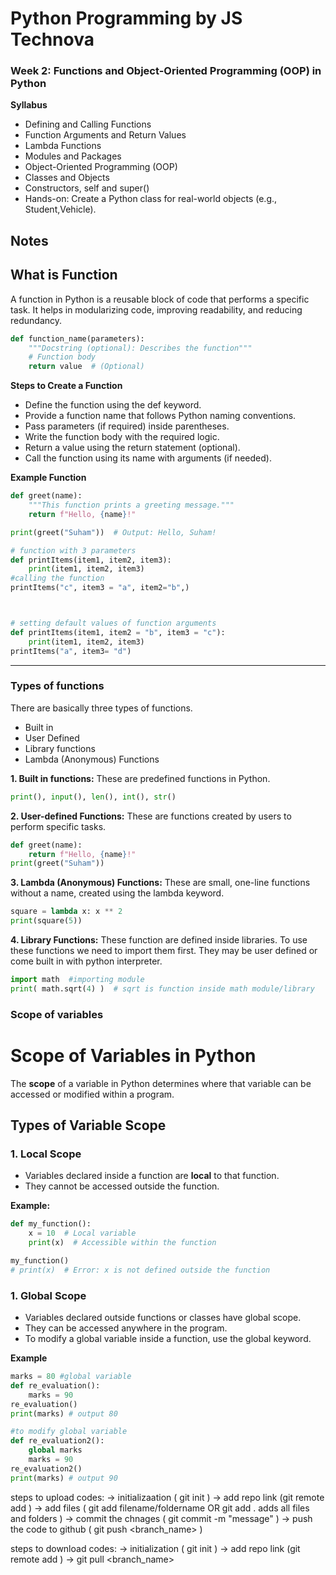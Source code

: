 # Python Programming by JS Technova


### Week 2: Functions and Object-Oriented Programming (OOP) in Python

**Syllabus**
- Defining and Calling Functions
- Function Arguments and Return Values
- Lambda Functions
- Modules and Packages
- Object-Oriented Programming (OOP)
- Classes and Objects
- Constructors, self and super()
- Hands-on: Create a Python class for real-world objects (e.g., Student,Vehicle).


## Notes

## What is Function
A function in Python is a reusable block of code that performs a specific task. It helps in modularizing code, improving readability, and reducing redundancy.

```python
def function_name(parameters):  
    """Docstring (optional): Describes the function"""  
    # Function body  
    return value  # (Optional)  

```
**Steps to Create a Function**
- Define the function using the def keyword.
- Provide a function name that follows Python naming conventions.
- Pass parameters (if required) inside parentheses.
- Write the function body with the required logic.
- Return a value using the return statement (optional).
- Call the function using its name with arguments (if needed).

**Example Function**
```python
def greet(name):  
    """This function prints a greeting message."""  
    return f"Hello, {name}!"  

print(greet("Suham"))  # Output: Hello, Suham!

# function with 3 parameters
def printItems(item1, item2, item3):
    print(item1, item2, item3)
#calling the function
printItems("c", item3 = "a", item2="b",)



# setting default values of function arguments
def printItems(item1, item2 = "b", item3 = "c"):
    print(item1, item2, item3)
printItems("a", item3= "d")

```
---
### Types of functions
There are basically three types of functions.
- Built in
- User Defined
- Library functions
- Lambda (Anonymous) Functions

**1. Built in functions:** These are predefined functions in Python.
```python
print(), input(), len(), int(), str()
```


**2. User-defined Functions:** These are functions created by users to perform specific tasks.
```python
def greet(name):
    return f"Hello, {name}!"    
print(greet("Suham"))  
```

**3. Lambda (Anonymous) Functions:** These are small, one-line functions without a name, created using the lambda keyword.
```python
square = lambda x: x ** 2
print(square(5))  
```

**4. Library Functions:** These function are defined inside libraries. To use these functions we need to import them first. They may be user defined or come built in with python interpreter.

```python
import math  #importing module
print( math.sqrt(4) )  # sqrt is function inside math module/library
```

### Scope of variables

# Scope of Variables in Python

The **scope** of a variable in Python determines where that variable can be accessed or modified within a program.

## Types of Variable Scope

### 1. **Local Scope**
- Variables declared inside a function are **local** to that function.
- They cannot be accessed outside the function.

**Example:**
```python
def my_function():
    x = 10  # Local variable
    print(x)  # Accessible within the function

my_function()
# print(x)  # Error: x is not defined outside the function
```

### 1. **Global Scope**
- Variables declared outside functions or classes have global scope.
- They can be accessed anywhere in the program.
- To modify a global variable inside a function, use the global keyword.

**Example**
```python
marks = 80 #global variable
def re_evaluation():
    marks = 90
re_evaluation()
print(marks) # output 80

#to modify global variable
def re_evaluation2():
    global marks
    marks = 90
re_evaluation2()
print(marks) # output 90
```


steps to upload codes: 
    -> initializaation ( git init )
    -> add repo link (git remote add <nickname> <git url> )
    -> add files ( git add filename/foldername  OR  git add .  adds all files and folders )
    -> commit the chnages  ( git commit -m "message" )
    -> push the code to github ( git push <nickname> <branch_name> )


steps to download codes: 
    -> initialization ( git init )
    -> add repo link (git remote add <nickname> <git url> )
    -> git pull <nickname> <branch_name>


